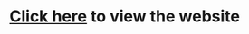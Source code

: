 # <a href="https://bluestar404.github.io/online-resume/index-1.html">Click here</a> to view the website
